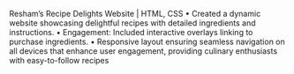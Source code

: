 Resham’s Recipe Delights Website | HTML, CSS
• Created a dynamic website showcasing delightful recipes with detailed ingredients and instructions.
• Engagement: Included interactive overlays linking to purchase ingredients.
• Responsive layout ensuring seamless navigation on all devices that enhance user engagement,
providing culinary enthusiasts with easy-to-follow recipes
